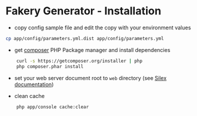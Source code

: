 Fakery Generator - Installation
===============================

* copy config sample file and edit the copy with your environment values

```bash
cp app/config/parameters.yml.dist app/config/parameters.yml
```

* get [composer](http://getcomposer.org/) PHP Package manager and install dependencies

```bash
    curl -s https://getcomposer.org/installer | php
    php composer.phar install
```

* set your web server document root to `web` directory (see [Silex documentation](http://silex.sensiolabs.org/doc/web_servers.html))

* clean cache

```bash
    php app/console cache:clear
```


